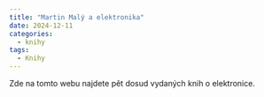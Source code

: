 ```yaml
---
title: "Martin Malý a elektronika"
date: 2024-12-11
categories:
  - knihy
tags:
  - Knihy
---
```


Zde na tomto webu najdete pět dosud vydaných knih o elektronice.